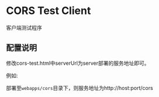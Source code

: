 # CORS Test Client

客户端测试程序

## 配置说明

修改cors-test.html中serverUrl为server部署的服务地址即可。

例如:

部署至`webapps/cors`目录下，则服务地址为http://host:port/cors
